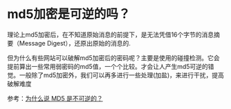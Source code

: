 
# md5加密是可逆的吗？

理论上md5加密后，在不知道原始消息的前提下，是无法凭借16个字节的消息摘要（Message Digest），还原出原始的消息的.

但为什么有些网站可以破解md5加密后的密码呢？主要是使用的碰撞检测。它会提前算出一些常用弱密码的md5值，一个个比较。才会让人产生md5可逆的错觉。一般除了md5加密外，我们可以再多进行一些处理(加盐)，来进行干扰，提高破解难度

参考：[为什么说 MD5 是不可逆的？](https://www.zhihu.com/question/22651987)